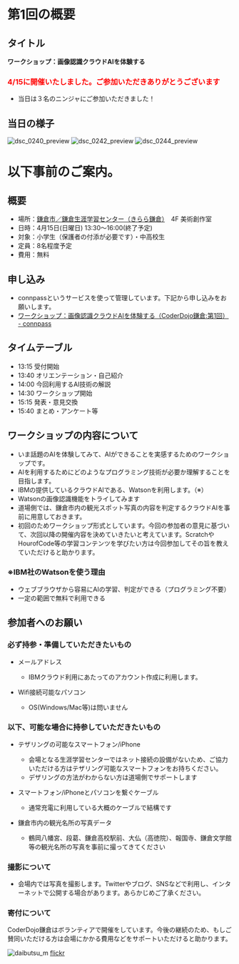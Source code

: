 # 第1回の概要

## タイトル
**ワークショップ：画像認識クラウドAIを体験する**

### <span style="color: red; ">4/15に開催いたしました。ご参加いただきありがとうございます</span>

- 当日は３名のニンジャにご参加いただきました！

## 当日の様子
![dsc_0240_preview](https://user-images.githubusercontent.com/1730247/40265646-06a20162-5b77-11e8-9bdc-2ec2ba378c18.jpeg)
![dsc_0242_preview](https://user-images.githubusercontent.com/1730247/40265648-07267de8-5b77-11e8-9999-0252d354de2e.jpeg)
![dsc_0244_preview](https://user-images.githubusercontent.com/1730247/40265649-079917cc-5b77-11e8-9324-e67604b60ec6.jpeg)

# 以下事前のご案内。

## 概要
- 場所：[鎌倉市／鎌倉生涯学習センター（きらら鎌倉）](https://www.city.kamakura.kanagawa.jp/gakusyuc/kamakura.html)　4F 美術創作室
- 日時：4月15日(日曜日) 13:30〜16:00(終了予定)
- 対象：小学生（保護者の付添が必要です）・中高校生
- 定員：8名程度予定
- 費用：無料

## 申し込み
- connpassというサービスを使って管理しています。下記から申し込みをお願いします。
- [ワークショップ：画像認識クラウドAIを体験する（CoderDojo鎌倉:第1回） - connpass](https://coderdojo-kamakura.connpass.com/event/83425/)

## タイムテーブル
- 13:15 受付開始
- 13:40 オリエンテーション・自己紹介
- 14:00 今回利用するAI技術の解説
- 14:30 ワークショップ開始
- 15:15 発表・意見交換
- 15:40 まとめ・アンケート等

## ワークショップの内容について
- いま話題のAIを体験してみて、AIができることを実感するためのワークショップです。
- AIを利用するためにどのようなプログラミング技術が必要か理解することを目指します。
- IBMの提供しているクラウドAIである、Watsonを利用します。（※）
- Watsonの画像認識機能をトライしてみます
- 道場側では、鎌倉市内の観光スポット写真の内容を判定するクラウドAIを事前に用意しておきます。
- 初回のためワークショップ形式としています。今回の参加者の意見に基づいて、次回以降の開催内容を決めていきたいと考えています。ScratchやHourofCode等の学習コンテンツを学びたい方は今回参加してその旨を教えていただけると助かります。

### ※IBM社のWatsonを使う理由
- ウェブブラウザから容易にAIの学習、判定ができる（プログラミング不要）
- 一定の範囲で無料で利用できる

## 参加者へのお願い

### 必ず持参・準備していただきたいもの
- メールアドレス
    - IBMクラウド利用にあたってのアカウント作成に利用します。

- Wifi接続可能なパソコン
    - OS(Windows/Mac等)は問いません

### 以下、可能な場合に持参していただきたいもの
- テザリングの可能なスマートフォン/iPhone
    - 会場となる生涯学習センターではネット接続の設備がないため、ご協力いただける方はテザリング可能なスマートフォンをお持ちください。
    - デザリングの方法がわからない方は道場側でサポートします

- スマートフォン/iPhoneとパソコンを繋ぐケーブル
    - 通常充電に利用している大概のケーブルで結構です

- 鎌倉市内の観光名所の写真データ
    - 鶴岡八幡宮、段葛、鎌倉高校駅前、大仏（高徳院）、報国寺、鎌倉文学館等の観光名所の写真を事前に撮ってきてください

### 撮影について
- 会場内では写真を撮影します。Twitterやブログ、SNSなどで利用し、インターネットで公開する場合があります。あらかじめご了承ください。

### 寄付について
CoderDojo鎌倉はボランティアで開催をしています。今後の継続のため、もしご賛同いただける方は会場にかかる費用などをサポートいただけると助かります。


![daibutsu_m](https://user-images.githubusercontent.com/37768340/37873111-8b26ea58-3050-11e8-80e9-ac0c586cf341.jpg)
[flickr](https://www.flickr.com/photos/bryansjs/13762029265/)
